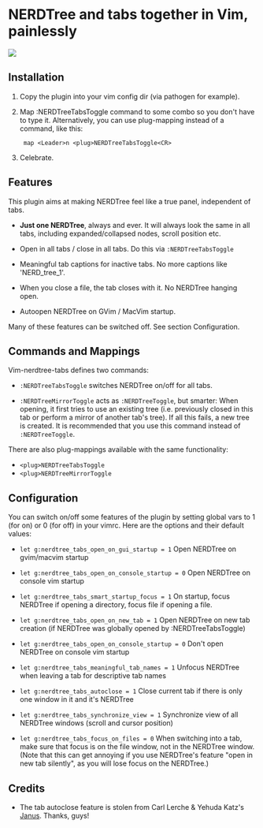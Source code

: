 # NERDTree and tabs together in Vim, painlessly
[![](http://stillmaintained.com/jistr/vim-nerdtree-tabs.png)](http://stillmaintained.com/jistr/vim-nerdtree-tabs)

## Installation

1. Copy the plugin into your vim config dir (via pathogen for example).

2. Map :NERDTreeTabsToggle command to some combo so you don't have to type it.
   Alternatively, you can use plug-mapping instead of a command, like this:

        map <Leader>n <plug>NERDTreeTabsToggle<CR>

3. Celebrate.

## Features

This plugin aims at making NERDTree feel like a true panel, independent of tabs.

* **Just one NERDTree**, always and ever. It will always look the same in
  all tabs, including expanded/collapsed nodes, scroll position etc.

* Open in all tabs / close in all tabs. Do this via `:NERDTreeTabsToggle`

* Meaningful tab captions for inactive tabs. No more captions like 'NERD_tree_1'.

* When you close a file, the tab closes with it. No NERDTree hanging open.

* Autoopen NERDTree on GVim / MacVim startup.

Many of these features can be switched off. See section Configuration.

## Commands and Mappings

Vim-nerdtree-tabs defines two commands:

* `:NERDTreeTabsToggle` switches NERDTree on/off for all tabs.

* `:NERDTreeMirrorToggle` acts as `:NERDTreeToggle`, but smarter: When opening,
  it first tries to use an existing tree (i.e. previously closed in this tab or
  perform a mirror of another tab's tree). If all this fails, a new tree is
  created. It is recommended that you use this command instead of `:NERDTreeToggle`.

There are also plug-mappings available with the same functionality:

* `<plug>NERDTreeTabsToggle`
* `<plug>NERDTreeMirrorToggle`

## Configuration

You can switch on/off some features of the plugin by setting global vars to 1
(for on) or 0 (for off) in your vimrc. Here are the options and their default
values:

* `let g:nerdtree_tabs_open_on_gui_startup = 1`
  Open NERDTree on gvim/macvim startup

* `let g:nerdtree_tabs_open_on_console_startup = 0`
  Open NERDTree on console vim startup

* `let g:nerdtree_tabs_smart_startup_focus = 1`
  On startup, focus NERDTree if opening a directory, focus file if opening
  a file.

* `let g:nerdtree_tabs_open_on_new_tab = 1`
  Open NERDTree on new tab creation (if NERDTree was globally opened by
  :NERDTreeTabsToggle)

* `let g:nerdtree_tabs_open_on_console_startup = 0`
  Don't open NERDTree on console vim startup

* `let g:nerdtree_tabs_meaningful_tab_names = 1`
  Unfocus NERDTree when leaving a tab for descriptive tab names

* `let g:nerdtree_tabs_autoclose = 1`
  Close current tab if there is only one window in it and it's NERDTree

* `let g:nerdtree_tabs_synchronize_view = 1`
  Synchronize view of all NERDTree windows (scroll and cursor position)

* `let g:nerdtree_tabs_focus_on_files = 0`
  When switching into a tab, make sure that focus is on the file window,
  not in the NERDTree window. (Note that this can get annoying if you use
  NERDTree's feature "open in new tab silently", as you will lose focus on the
  NERDTree.)


## Credits

* The tab autoclose feature is stolen from Carl Lerche & Yehuda Katz's
  [Janus](https://github.com/carlhuda/janus). Thanks, guys!

